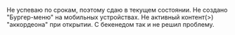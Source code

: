 Не успеваю по срокам, поэтому сдаю в текущем состоянии.
Не создано "Бургер-меню" на мобильных устройствах. Не активный контент(>) "аккордеона" при открытии. С бекенедом так и не решил прoблему. 
